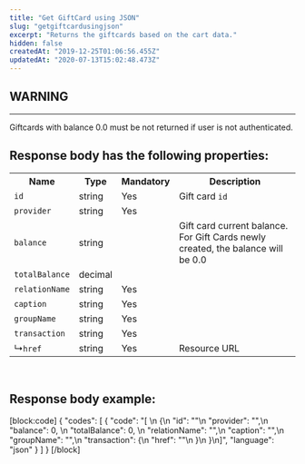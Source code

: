 ```yaml
---
title: "Get GiftCard using JSON"
slug: "getgiftcardusingjson"
excerpt: "Returns the giftcards based on the cart data."
hidden: false
createdAt: "2019-12-25T01:06:56.455Z"
updatedAt: "2020-07-13T15:02:48.473Z"
---
```

## WARNING
---
Giftcards with balance 0.0 must be not returned if user is not authenticated.
<br>

## Response body has the following properties:
<table>
    <tr>
        <th>Name</th>
        <th>Type</th>
        <th>Mandatory</th>
        <th>Description</th>
    </tr>
    <tr>
        <td><code>id</code></td>
        <td>string</td>
        <td>Yes</td>
        <td>Gift card <code>id</code></td>
    </tr>
 <tr>
        <td><code>provider</code></td>
        <td>string</td>
        <td>Yes</td>
        <td></td>
    </tr>
 <tr>
        <td><code>balance</code></td>
        <td>string</td>
        <td></td>
        <td>Gift card current balance. For Gift Cards newly created, the balance will be 0.0</td>
    </tr>
 <tr>
        <td><code>totalBalance</code></td>
        <td>decimal</td>
        <td></td>
        <td></td>
    </tr>
 <tr>
        <td><code>relationName</code></td>
        <td>string</td>
        <td>Yes</td>
        <td></td>
    </tr>
 <tr>
        <td><code>caption</code></td>
        <td>string</td>
        <td>Yes</td>
        <td></td>
    </tr>
 <tr>
        <td><code>groupName</code></td>
        <td>string</td>
        <td>Yes</td>
        <td></td>
    </tr>
 <tr>
 <tr>
        <td><code>transaction</code></td>
        <td>string</td>
        <td>Yes</td>
        <td></td>
    </tr>
<tr>
        <td>&#x21B3;<code>href</code></td>
        <td>string</td>
        <td>Yes</td>
        <td>Resource URL</td>
    </tr>
</table>

<br>

## Response body example:
[block:code]
{
  "codes": [
    {
      "code": "[   \n    {\n        \"id\": \"\"\n        \"provider\": \"\",\n        \"balance\": 0, \n        \"totalBalance\": 0, \n        \"relationName\": \"\",\n        \"caption\": \"\",\n        \"groupName\": \"\",\n        \"transaction\": {\n            \"href\": \"\"\n        }\n    }\n]",
      "language": "json"
    }
  ]
}
[/block]